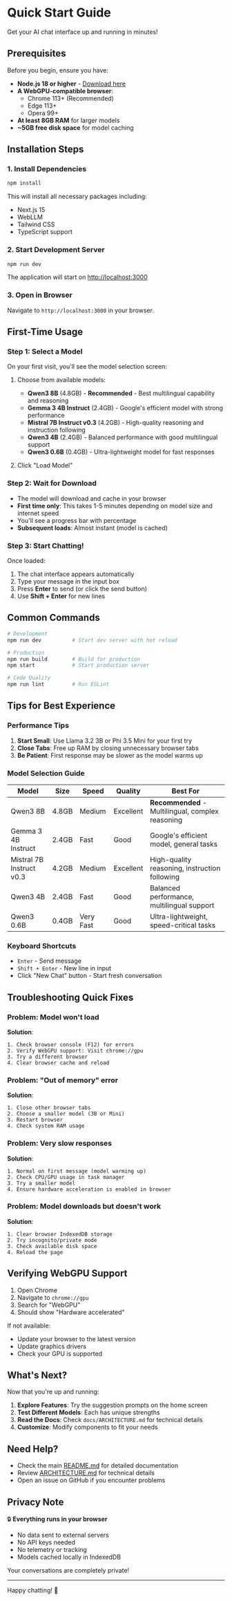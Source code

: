 # Quick Start Guide

Get your AI chat interface up and running in minutes!

## Prerequisites

Before you begin, ensure you have:

- **Node.js 18 or higher** - [Download here](https://nodejs.org/)
- **A WebGPU-compatible browser**:
  - Chrome 113+ (Recommended)
  - Edge 113+
  - Opera 99+
- **At least 8GB RAM** for larger models
- **~5GB free disk space** for model caching

## Installation Steps

### 1. Install Dependencies

```bash
npm install
```

This will install all necessary packages including:
- Next.js 15
- WebLLM
- Tailwind CSS
- TypeScript support

### 2. Start Development Server

```bash
npm run dev
```

The application will start on [http://localhost:3000](http://localhost:3000)

### 3. Open in Browser

Navigate to `http://localhost:3000` in your browser.

## First-Time Usage

### Step 1: Select a Model

On your first visit, you'll see the model selection screen:

1. Choose from available models:
   - **Qwen3 8B** (4.8GB) - **Recommended** - Best multilingual capability and reasoning
   - **Gemma 3 4B Instruct** (2.4GB) - Google's efficient model with strong performance
   - **Mistral 7B Instruct v0.3** (4.2GB) - High-quality reasoning and instruction following
   - **Qwen3 4B** (2.4GB) - Balanced performance with good multilingual support
   - **Qwen3 0.6B** (0.4GB) - Ultra-lightweight model for fast responses

2. Click "Load Model"

### Step 2: Wait for Download

- The model will download and cache in your browser
- **First time only**: This takes 1-5 minutes depending on model size and internet speed
- You'll see a progress bar with percentage
- **Subsequent loads**: Almost instant (model is cached)

### Step 3: Start Chatting!

Once loaded:

1. The chat interface appears automatically
2. Type your message in the input box
3. Press **Enter** to send (or click the send button)
4. Use **Shift + Enter** for new lines

## Common Commands

```bash
# Development
npm run dev          # Start dev server with hot reload

# Production
npm run build        # Build for production
npm start            # Start production server

# Code Quality
npm run lint         # Run ESLint
```

## Tips for Best Experience

### Performance Tips

1. **Start Small**: Use Llama 3.2 3B or Phi 3.5 Mini for your first try
2. **Close Tabs**: Free up RAM by closing unnecessary browser tabs
3. **Be Patient**: First response may be slower as the model warms up

### Model Selection Guide

| Model | Size | Speed | Quality | Best For |
|-------|------|-------|---------|----------|
| Qwen3 8B | 4.8GB | Medium | Excellent | **Recommended** - Multilingual, complex reasoning |
| Gemma 3 4B Instruct | 2.4GB | Fast | Good | Google's efficient model, general tasks |
| Mistral 7B Instruct v0.3 | 4.2GB | Medium | Excellent | High-quality reasoning, instruction following |
| Qwen3 4B | 2.4GB | Fast | Good | Balanced performance, multilingual support |
| Qwen3 0.6B | 0.4GB | Very Fast | Good | Ultra-lightweight, speed-critical tasks |

### Keyboard Shortcuts

- `Enter` - Send message
- `Shift + Enter` - New line in input
- Click "New Chat" button - Start fresh conversation

## Troubleshooting Quick Fixes

### Problem: Model won't load

**Solution**:
```
1. Check browser console (F12) for errors
2. Verify WebGPU support: Visit chrome://gpu
3. Try a different browser
4. Clear browser cache and reload
```

### Problem: "Out of memory" error

**Solution**:
```
1. Close other browser tabs
2. Choose a smaller model (3B or Mini)
3. Restart browser
4. Check system RAM usage
```

### Problem: Very slow responses

**Solution**:
```
1. Normal on first message (model warming up)
2. Check CPU/GPU usage in task manager
3. Try a smaller model
4. Ensure hardware acceleration is enabled in browser
```

### Problem: Model downloads but doesn't work

**Solution**:
```
1. Clear browser IndexedDB storage
2. Try incognito/private mode
3. Check available disk space
4. Reload the page
```

## Verifying WebGPU Support

1. Open Chrome
2. Navigate to `chrome://gpu`
3. Search for "WebGPU"
4. Should show "Hardware accelerated"

If not available:
- Update your browser to the latest version
- Update graphics drivers
- Check your GPU is supported

## What's Next?

Now that you're up and running:

1. **Explore Features**: Try the suggestion prompts on the home screen
2. **Test Different Models**: Each has unique strengths
3. **Read the Docs**: Check `docs/ARCHITECTURE.md` for technical details
4. **Customize**: Modify components to fit your needs

## Need Help?

- Check the main [README.md](../README.md) for detailed documentation
- Review [ARCHITECTURE.md](./ARCHITECTURE.md) for technical details
- Open an issue on GitHub if you encounter problems

## Privacy Note

🔒 **Everything runs in your browser**
- No data sent to external servers
- No API keys needed
- No telemetry or tracking
- Models cached locally in IndexedDB

Your conversations are completely private!

---

Happy chatting! 🚀


